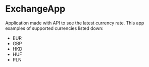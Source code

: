 # ExchangeApp
  Application made with API to see the latest currency rate. This app examples of supported currencies listed down:
* EUR
* GBP
* HKD
* HUF
* PLN
